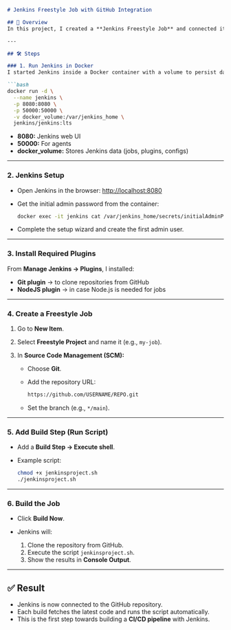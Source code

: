 ````markdown
# Jenkins Freestyle Job with GitHub Integration

## 📌 Overview
In this project, I created a **Jenkins Freestyle Job** and connected it with a **GitHub repository** to automatically clone the code and run a script.

---

## 🛠️ Steps

### 1. Run Jenkins in Docker
I started Jenkins inside a Docker container with a volume to persist data:

```bash
docker run -d \
  --name jenkins \
  -p 8080:8080 \
  -p 50000:50000 \
  -v docker_volume:/var/jenkins_home \
  jenkins/jenkins:lts
````

* **8080:** Jenkins web UI
* **50000:** For agents
* **docker\_volume:** Stores Jenkins data (jobs, plugins, configs)

---

### 2. Jenkins Setup

* Open Jenkins in the browser: [http://localhost:8080](http://localhost:8080)
* Get the initial admin password from the container:

  ```bash
  docker exec -it jenkins cat /var/jenkins_home/secrets/initialAdminPassword
  ```
* Complete the setup wizard and create the first admin user.

---

### 3. Install Required Plugins

From **Manage Jenkins → Plugins**, I installed:

* **Git plugin** → to clone repositories from GitHub
* **NodeJS plugin** → in case Node.js is needed for jobs

---

### 4. Create a Freestyle Job

1. Go to **New Item**.
2. Select **Freestyle Project** and name it (e.g., `my-job`).
3. In **Source Code Management (SCM):**

   * Choose **Git**.
   * Add the repository URL:

     ```bash
     https://github.com/USERNAME/REPO.git
     ```
   * Set the branch (e.g., `*/main`).

---

### 5. Add Build Step (Run Script)

* Add a **Build Step → Execute shell**.
* Example script:

  ```bash
  chmod +x jenkinsproject.sh
  ./jenkinsproject.sh
  ```

---

### 6. Build the Job

* Click **Build Now**.
* Jenkins will:

  1. Clone the repository from GitHub.
  2. Execute the script `jenkinsproject.sh`.
  3. Show the results in **Console Output**.

---

## ✅ Result

* Jenkins is now connected to the GitHub repository.
* Each build fetches the latest code and runs the script automatically.
* This is the first step towards building a **CI/CD pipeline** with Jenkins.

